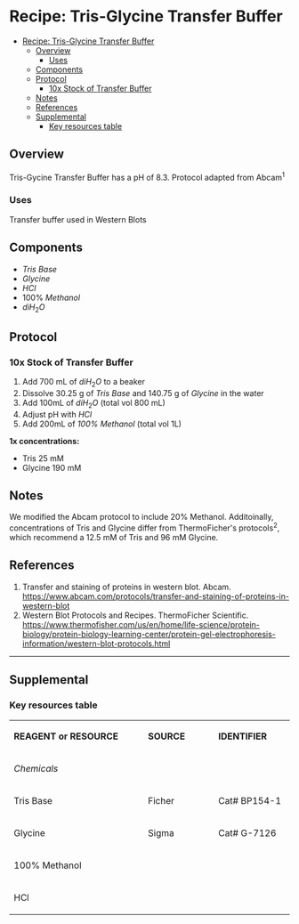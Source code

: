 # Recipe: Tris-Glycine Transfer Buffer
- [Recipe: Tris-Glycine Transfer Buffer](#recipe-tris-glycine-transfer-buffer)
	- [Overview](#overview)
		- [Uses](#uses)
	- [Components](#components)
	- [Protocol](#protocol)
		- [10x Stock of Transfer Buffer](#10x-stock-of-transfer-buffer)
	- [Notes](#notes)
	- [References](#references)
	- [Supplemental](#supplemental)
		- [Key resources table](#key-resources-table)





## Overview
Tris-Gycine Transfer Buffer has a pH of 8.3. Protocol adapted from Abcam<sup>1</sup>

### Uses
Transfer buffer used in Western Blots

## Components
- *Tris Base*
- *Glycine*
- $HCl$
- 100% *Methanol*
- $diH_2O$





## Protocol

### 10x Stock of Transfer Buffer
1. Add 700 mL of $diH_2O$ to a beaker
2. Dissolve 30.25 g of *Tris Base* and 140.75 g of *Glycine* in the water
3. Add 100mL of $diH_2O$ (total vol 800 mL)
4. Adjust pH with $HCl$
5. Add 200mL of *100% Methanol* (total vol 1L)

**1x concentrations:**
- Tris 25 mM
- Glycine 190 mM





## Notes
We modified the Abcam protocol to include 20% Methanol. Additoinally, concentrations of Tris and Glycine differ from ThermoFicher's protocols<sup>2</sup>, which recommend a 12.5 mM of Tris and 96 mM Glycine.  





## References
1. Transfer and staining of proteins in western blot. Abcam. https://www.abcam.com/protocols/transfer-and-staining-of-proteins-in-western-blot
2. Western Blot Protocols and Recipes. ThermoFicher Scientific. https://www.thermofisher.com/us/en/home/life-science/protein-biology/protein-biology-learning-center/protein-gel-electrophoresis-information/western-blot-protocols.html






---

## Supplemental

### Key resources table

<table>
  <tbody>
    <tr>
      <td width="350">
        <p><strong>REAGENT or RESOURCE</strong></p>
      </td>
      <td width="150">
        <p><strong>SOURCE</strong></p>
      </td>
      <td width="150">
        <p><strong>IDENTIFIER</strong></p>
      </td>
    <tr>
      <td colspan="3" width="650">
        <p><i>Chemicals<i></p>
      </td>
    </tr>
    <tr>
      <td>
        <p>Tris Base</p>
      </td>
      <td>
        <p>Ficher</p>
      </td>
      <td>
        <p>Cat# BP154-1</p>
      </td>
    </tr>
    <tr>
      <td>
        <p>Glycine</p>
      </td>
      <td>
        <p>Sigma</p>
      </td>
      <td>
        <p>Cat# G-7126</p>
      </td>
    </tr>
	    <tr>
      <td>
        <p>100% Methanol</p>
      </td>
      <td>
        <p></p>
      </td>
      <td>
        <p></p>
      </td>
    </tr>
    </tr>
	    <tr>
      <td>
        <p>HCl</p>
      </td>
      <td>
        <p></p>
      </td>
      <td>
        <p></p>
      </td>
    </tr>
  </tbody>
</table>

